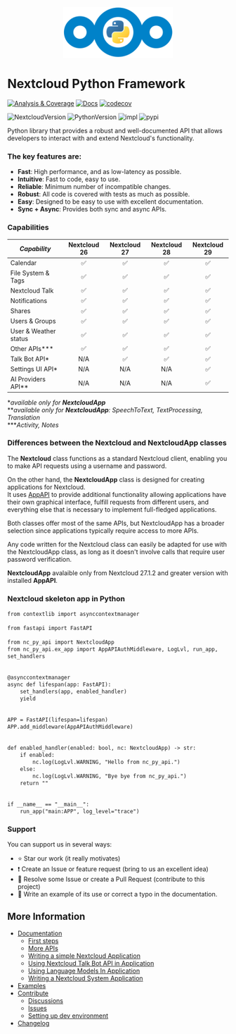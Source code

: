 <p align="center">
    <img src="https://raw.githubusercontent.com/cloud-py-api/nc_py_api/main/docs/resources/nc_py_api_logo.png" width="250" alt="NcPyApi logo">
</p>

# Nextcloud Python Framework

[![Analysis & Coverage](https://github.com/cloud-py-api/nc_py_api/actions/workflows/analysis-coverage.yml/badge.svg)](https://github.com/cloud-py-api/nc_py_api/actions/workflows/analysis-coverage.yml)
[![Docs](https://github.com/cloud-py-api/nc_py_api/actions/workflows/docs.yml/badge.svg)](https://cloud-py-api.github.io/nc_py_api/)
[![codecov](https://codecov.io/github/cloud-py-api/nc_py_api/branch/main/graph/badge.svg?token=C91PL3FYDQ)](https://codecov.io/github/cloud-py-api/nc_py_api)

![NextcloudVersion](https://img.shields.io/badge/Nextcloud-26%20%7C%2027%20%7C%2028-blue)
![PythonVersion](https://img.shields.io/badge/python-3.10%20%7C%203.11%20%7C%203.12-blue)
![impl](https://img.shields.io/pypi/implementation/nc_py_api)
![pypi](https://img.shields.io/pypi/v/nc_py_api.svg)

Python library that provides a robust and well-documented API that allows developers to interact with and extend Nextcloud's functionality.

### The key features are:
 * **Fast**: High performance, and as low-latency as possible.
 * **Intuitive**: Fast to code, easy to use.
 * **Reliable**: Minimum number of incompatible changes.
 * **Robust**: All code is covered with tests as much as possible.
 * **Easy**: Designed to be easy to use with excellent documentation.
 * **Sync + Async**: Provides both sync and async APIs.

### Capabilities
| **_Capability_**      | Nextcloud 26 | Nextcloud 27 | Nextcloud 28 | Nextcloud 29 |
|-----------------------|:------------:|:------------:|:------------:|:------------:|
| Calendar              |      ✅       |      ✅       |      ✅       |      ✅       |
| File System & Tags    |      ✅       |      ✅       |      ✅       |      ✅       |
| Nextcloud Talk        |      ✅       |      ✅       |      ✅       |      ✅       |
| Notifications         |      ✅       |      ✅       |      ✅       |      ✅       |
| Shares                |      ✅       |      ✅       |      ✅       |      ✅       |
| Users & Groups        |      ✅       |      ✅       |      ✅       |      ✅       |
| User & Weather status |      ✅       |      ✅       |      ✅       |      ✅       |
| Other APIs***         |      ✅       |      ✅       |      ✅       |      ✅       |
| Talk Bot API*         |     N/A      |      ✅       |      ✅       |      ✅       |
| Settings UI API*      |     N/A      |     N/A      |     N/A      |      ✅       |
| AI Providers API**    |     N/A      |     N/A      |     N/A      |      ✅       |

&ast;_available only for **NextcloudApp**_<br>
&ast;&ast;_available only for **NextcloudApp**: SpeechToText, TextProcessing, Translation_<br>
&ast;&ast;&ast;_Activity, Notes_

### Differences between the Nextcloud and NextcloudApp classes

The **Nextcloud** class functions as a standard Nextcloud client,
enabling you to make API requests using a username and password.

On the other hand, the **NextcloudApp** class is designed for creating applications for Nextcloud.<br>
It uses [AppAPI](https://github.com/cloud-py-api/app_api) to provide additional functionality allowing
applications have their own graphical interface, fulfill requests from different users,
and everything else that is necessary to implement full-fledged applications.

Both classes offer most of the same APIs,
but NextcloudApp has a broader selection since applications typically require access to more APIs.

Any code written for the Nextcloud class can easily be adapted for use with the NextcloudApp class,
as long as it doesn't involve calls that require user password verification.

**NextcloudApp** avalaible only from Nextcloud 27.1.2 and greater version with installed **AppAPI**.

### Nextcloud skeleton app in Python

```python3
from contextlib import asynccontextmanager

from fastapi import FastAPI

from nc_py_api import NextcloudApp
from nc_py_api.ex_app import AppAPIAuthMiddleware, LogLvl, run_app, set_handlers


@asynccontextmanager
async def lifespan(app: FastAPI):
    set_handlers(app, enabled_handler)
    yield


APP = FastAPI(lifespan=lifespan)
APP.add_middleware(AppAPIAuthMiddleware)


def enabled_handler(enabled: bool, nc: NextcloudApp) -> str:
    if enabled:
        nc.log(LogLvl.WARNING, "Hello from nc_py_api.")
    else:
        nc.log(LogLvl.WARNING, "Bye bye from nc_py_api.")
    return ""


if __name__ == "__main__":
    run_app("main:APP", log_level="trace")
```

### Support

You can support us in several ways:

- ⭐️ Star our work (it really motivates)
- ❗️ Create an Issue or feature request (bring to us an excellent idea)
- 💁 Resolve some Issue or create a Pull Request (contribute to this project)
- 🙏 Write an example of its use or correct a typo in the documentation.

## More Information

- [Documentation](https://cloud-py-api.github.io/nc_py_api/)
  - [First steps](https://cloud-py-api.github.io/nc_py_api/FirstSteps.html)
  - [More APIs](https://cloud-py-api.github.io/nc_py_api/MoreAPIs.html)
  - [Writing a simple Nextcloud Application](https://cloud-py-api.github.io/nc_py_api/NextcloudApp.html)
  - [Using Nextcloud Talk Bot API in Application](https://cloud-py-api.github.io/nc_py_api/NextcloudTalkBot.html)
  - [Using Language Models In Application](https://cloud-py-api.github.io/nc_py_api/NextcloudTalkBotTransformers.html)
  - [Writing a Nextcloud System Application](https://cloud-py-api.github.io/nc_py_api/NextcloudSysApp.html)
- [Examples](https://github.com/cloud-py-api/nc_py_api/tree/main/examples)
- [Contribute](https://github.com/cloud-py-api/nc_py_api/blob/main/.github/CONTRIBUTING.md)
  - [Discussions](https://github.com/cloud-py-api/nc_py_api/discussions)
  - [Issues](https://github.com/cloud-py-api/nc_py_api/issues)
  - [Setting up dev environment](https://cloud-py-api.github.io/nc_py_api/DevSetup.html)
- [Changelog](https://github.com/cloud-py-api/nc_py_api/blob/main/CHANGELOG.md)
